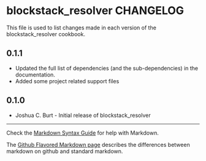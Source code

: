 blockstack_resolver CHANGELOG
=============================

This file is used to list changes made in each version of the blockstack_resolver cookbook.

0.1.1
-----
- Updated the full list of dependencies (and the sub-dependencies) in the documentation.
- Added some project related support files


0.1.0
-----
- Joshua C. Burt - Initial release of blockstack_resolver

- - -
Check the [Markdown Syntax Guide](http://daringfireball.net/projects/markdown/syntax) for help with Markdown.

The [Github Flavored Markdown page](http://github.github.com/github-flavored-markdown/) describes the differences between markdown on github and standard markdown.
